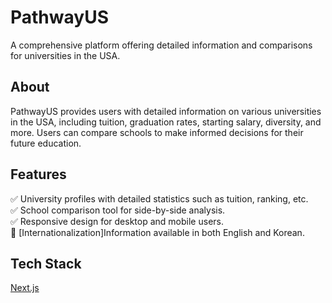 # PathwayUS
A comprehensive platform offering detailed information and comparisons for universities in the USA.

## About
PathwayUS provides users with detailed information on various universities in the USA, including tuition, graduation rates, starting salary, diversity, and more. Users can compare schools to make informed decisions for their future education.

## Features
:white_check_mark: University profiles with detailed statistics such as tuition, ranking, etc.<br>
:white_check_mark: School comparison tool for side-by-side analysis.<br>
:white_check_mark: Responsive design for desktop and mobile users.<br>
:small_orange_diamond: [Internationalization]Information available in both English and Korean.<br>

## Tech Stack
[Next.js](https://github.com/marwin1991/profile-technology-icons/assets/136815194/5f8c622c-c217-4649-b0a9-7e0ee24bd704)
